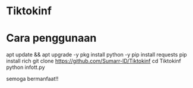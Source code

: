 # Tiktokinf

# Cara penggunaan
apt update && apt upgrade -y
pkg install python -y
pip install requests
pip install rich 
git clone https://github.com/Sumarr-ID/Tiktokinf
cd Tiktokinf
python infott.py

semoga bermanfaat!!

